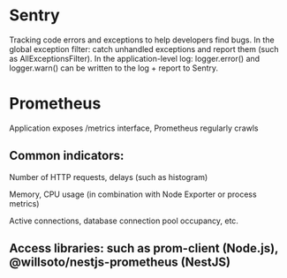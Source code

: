 # Sentry
Tracking code errors and exceptions to help developers find bugs.
In the global exception filter: catch unhandled exceptions and report them (such as AllExceptionsFilter).
In the application-level log: logger.error() and logger.warn() can be written to the log + report to Sentry.


# Prometheus
Application exposes /metrics interface, Prometheus regularly crawls

## Common indicators:

Number of HTTP requests, delays (such as histogram)

Memory, CPU usage (in combination with Node Exporter or process metrics)

Active connections, database connection pool occupancy, etc.

## Access libraries: such as prom-client (Node.js), @willsoto/nestjs-prometheus (NestJS)